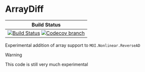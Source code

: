 # ArrayDiff

| **Build Status** |
|:----------------:|
| [![Build Status][build-img]][build-url] [![Codecov branch][codecov-img]][codecov-url] |

Experimental addition of array support to `MOI.Nonlinear.ReverseAD`

> [!WARNING]
> This code is still very much experimental

[build-img]: https://github.com/blegat/ArrayDiff.jl/actions/workflows/ci.yml/badge.svg?branch=main
[build-url]: https://github.com/blegat/ArrayDiff.jl/actions?query=workflow%3ACI
[codecov-img]: https://codecov.io/gh/blegat/ArrayDiff.jl/branch/main/graph/badge.svg
[codecov-url]: https://codecov.io/gh/blegat/ArrayDiff.jl/branch/main
